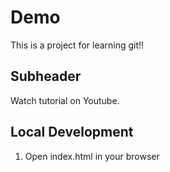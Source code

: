 # Demo 

This is a project for learning git!!

## Subheader

Watch tutorial on Youtube.

## Local Development

1. Open index.html in your browser